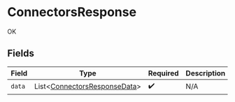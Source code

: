 # ConnectorsResponse

OK


## Fields

| Field                                                                          | Type                                                                           | Required                                                                       | Description                                                                    |
| ------------------------------------------------------------------------------ | ------------------------------------------------------------------------------ | ------------------------------------------------------------------------------ | ------------------------------------------------------------------------------ |
| `data`                                                                         | List\<[ConnectorsResponseData](../../models/shared/ConnectorsResponseData.md)> | :heavy_check_mark:                                                             | N/A                                                                            |